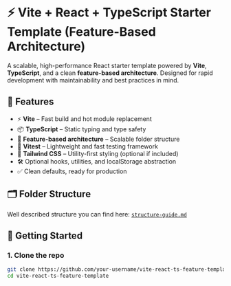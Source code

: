 # ⚡ Vite + React + TypeScript Starter Template (Feature-Based Architecture)

A scalable, high-performance React starter template powered by **Vite**, **TypeScript**, and a clean **feature-based architecture**. Designed for rapid development with maintainability and best practices in mind.

## 🔧 Features

- ⚡ **Vite** – Fast build and hot module replacement
- 📦 **TypeScript** – Static typing and type safety
- 🧱 **Feature-based architecture** – Scalable folder structure
- 🧪 **Vitest** – Lightweight and fast testing framework
- 🎨 **Tailwind CSS** – Utility-first styling (optional if included)
- 🛠️ Optional hooks, utilities, and localStorage abstraction
- ✅ Clean defaults, ready for production

## 🗂️ Folder Structure

Well described structure you can find here: [`structure-guide.md`](./structure-guide.md)

## 🚀 Getting Started

### 1. Clone the repo

```bash
git clone https://github.com/your-username/vite-react-ts-feature-template.git
cd vite-react-ts-feature-template
